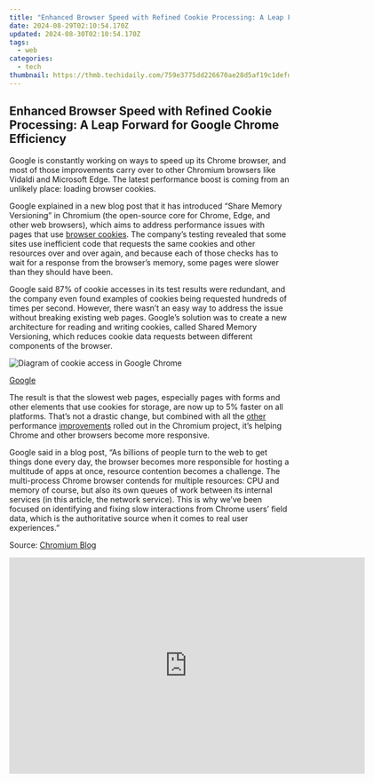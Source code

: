 ```yaml
---
title: "Enhanced Browser Speed with Refined Cookie Processing: A Leap Forward for Google Chrome Efficiency"
date: 2024-08-29T02:10:54.170Z
updated: 2024-08-30T02:10:54.170Z
tags:
  - web
categories:
  - tech
thumbnail: https://thmb.techidaily.com/759e3775dd226670ae28d5af19c1defd92ebed9270d940f9ca545069c585fcb0.jpg
---
```


## Enhanced Browser Speed with Refined Cookie Processing: A Leap Forward for Google Chrome Efficiency

Google is constantly working on ways to speed up its Chrome browser, and most of those improvements carry over to other Chromium browsers like Vidaldi and Microsoft Edge. The latest performance boost is coming from an unlikely place: loading browser cookies.

 Google explained in a new blog post that it has introduced “Share Memory Versioning” in Chromium (the open-source core for Chrome, Edge, and other web browsers), which aims to address performance issues with pages that use [browser cookies](https://fake-location.techidaily.com/best-10-mock-location-apps-worth-trying-on-realme-v30-drfone-by-drfone-virtual-android/). The company’s testing revealed that some sites use inefficient code that requests the same cookies and other resources over and over again, and because each of those checks has to wait for a response from the browser’s memory, some pages were slower than they should have been.

 Google said 87% of cookie accesses in its test results were redundant, and the company even found examples of cookies being requested hundreds of times per second. However, there wasn’t an easy way to address the issue without breaking existing web pages. Google’s solution was to create a new architecture for reading and writing cookies, called Shared Memory Versioning, which reduces cookie data requests between different components of the browser.

![Diagram of cookie access in Google Chrome](https://static1.howtogeekimages.com/wordpress/wp-content/uploads/2024/06/fast-curious-in-line_reduce-cookies-ipc_v2_highres.png) 

[Google](https://blog.chromium.org/2024/06/introducing-shared-memory-versioning-to.html)

 The result is that the slowest web pages, especially pages with forms and other elements that use cookies for storage, are now up to 5% faster on all platforms. That’s not a drastic change, but combined with all the [other](https://hardware-help.techidaily.com/effortless-morse-code-typing-with-laptops-shut-lid-strike-rhythm-wisely-to-preserve-hardware-integrity/) performance [improvements](https://extra-skills.techidaily.com/updated-sky-high-adventures-the-gopro-karma-experience/) rolled out in the Chromium project, it’s helping Chrome and other browsers become more responsive.

 Google said in a blog post, “As billions of people turn to the web to get things done every day, the browser becomes more responsible for hosting a multitude of apps at once, resource contention becomes a challenge. The multi-process Chrome browser contends for multiple resources: CPU and memory of course, but also its own queues of work between its internal services (in this article, the network service). This is why we’ve been focused on identifying and fixing slow interactions from Chrome users’ field data, which is the authoritative source when it comes to real user experiences.”

 Source: [Chromium Blog](https://extra-skills.techidaily.com/updated-sky-high-adventures-the-gopro-karma-experience/)

<ins class="adsbygoogle"
     style="display:block"
     data-ad-format="autorelaxed"
     data-ad-client="ca-pub-7571918770474297"
     data-ad-slot="1223367746"></ins>



<ins class="adsbygoogle"
     style="display:block"
     data-ad-client="ca-pub-7571918770474297"
     data-ad-slot="8358498916"
     data-ad-format="auto"
     data-full-width-responsive="true"></ins>



<!-- affiliate ads begin -->
<a href="https://secure.2checkout.com/order/checkout.php?PRODS=2337838&QTY=1&AFFILIATE=108875&CART=1"><iframe width="640" height="390" src="https://www.youtube.com/embed/rzZwphIv4RM" title="APFill - Ink and Toner Coverage Calculator" frameborder="0" allow="accelerometer; autoplay; clipboard-write; encrypted-media; gyroscope; picture-in-picture; web-share" referrerpolicy="strict-origin-when-cross-origin" allowfullscreen></iframe></a>
<!-- affiliate ads end -->